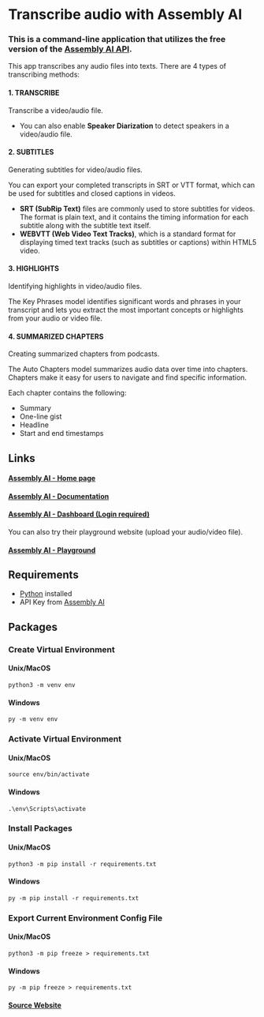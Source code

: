 # Transcribe audio with Assembly AI

### This is a command-line application that utilizes the free version of the [**Assembly AI API**](https://www.assemblyai.com/docs).

This app transcribes any audio files into texts. There are 4 types of transcribing methods:

#### 1. TRANSCRIBE

Transcribe a video/audio file.

- You can also enable **Speaker Diarization** to detect speakers in a video/audio file.

#### 2. SUBTITLES

Generating subtitles for video/audio files.

You can export your completed transcripts in SRT or VTT format, which can be used for subtitles and closed captions in videos.

- **SRT (SubRip Text)** files are commonly used to store subtitles for videos. The format is plain text, and it contains the timing information for each subtitle along with the subtitle text itself.
- **WEBVTT (Web Video Text Tracks)**, which is a standard format for displaying timed text tracks (such as subtitles or captions) within HTML5 video.

#### 3. HIGHLIGHTS

Identifying highlights in video/audio files.

The Key Phrases model identifies significant words and phrases in your transcript and lets you extract the most important concepts or highlights from your audio or video file.

#### 4. SUMMARIZED CHAPTERS

Creating summarized chapters from podcasts.

The Auto Chapters model summarizes audio data over time into chapters. Chapters make it easy for users to navigate and find specific information.

Each chapter contains the following:

- Summary
- One-line gist
- Headline
- Start and end timestamps

## Links

#### [Assembly AI - Home page](https://www.assemblyai.com/)

#### [Assembly AI - Documentation](https://www.assemblyai.com/docs)

#### [Assembly AI - Dashboard (Login required)](https://www.assemblyai.com/app)

You can also try their playground website (upload your audio/video file).

#### [**Assembly AI - Playground**](https://www.assemblyai.com/playground/source)

## Requirements

- [Python](https://www.python.org/) installed
- API Key from [Assembly AI](https://www.assemblyai.com/app)

## Packages

### Create Virtual Environment

#### Unix/MacOS

```shell
python3 -m venv env
```

#### Windows

```shell
py -m venv env
```

### Activate Virtual Environment

#### Unix/MacOS

```shell
source env/bin/activate
```

#### Windows

```shell
.\env\Scripts\activate
```

### Install Packages

#### Unix/MacOS

```shell
python3 -m pip install -r requirements.txt
```

#### Windows

```shell
py -m pip install -r requirements.txt
```

### Export Current Environment Config File

#### Unix/MacOS

```shell
python3 -m pip freeze > requirements.txt
```

#### Windows

```shell
py -m pip freeze > requirements.txt
```

#### [Source Website](https://packaging.python.org/en/latest/guides/installing-using-pip-and-virtual-environments/)
